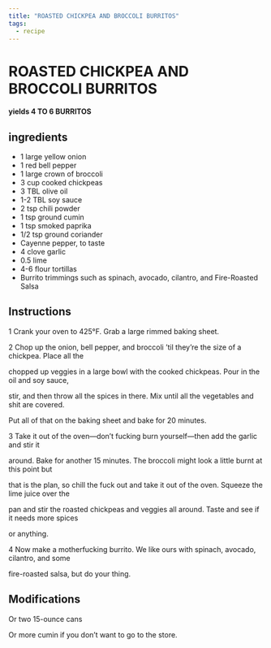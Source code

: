 ```yaml
---
title: "ROASTED CHICKPEA AND BROCCOLI BURRITOS"
tags:
  - recipe
---
```

# ROASTED CHICKPEA AND BROCCOLI BURRITOS



#### yields  4 TO 6 BURRITOS


## ingredients
* 1 large yellow onion 
* 1 red bell pepper 
* 1 large crown of broccoli 
* 3 cup cooked chickpeas 
* 3 TBL olive oil 
* 1-2 TBL soy sauce 
* 2 tsp chili powder 
* 1 tsp ground cumin 
* 1 tsp smoked paprika 
* 1/2 tsp ground coriander 
* Cayenne pepper, to taste 
* 4 clove garlic 
* 0.5 lime 
* 4-6 flour tortillas 
* Burrito trimmings such as spinach, avocado, cilantro, and Fire-Roasted Salsa 



## Instructions
1 Crank your oven to 425°F. Grab a large rimmed baking sheet.

2 Chop up the onion, bell pepper, and broccoli ’til they’re the size of a chickpea. Place all the

chopped up veggies in a large bowl with the cooked chickpeas. Pour in the oil and soy sauce,

stir, and then throw all the spices in there. Mix until all the vegetables and shit are covered.

Put all of that on the baking sheet and bake for 20 minutes.

3 Take it out of the oven—don’t fucking burn yourself—then add the garlic and stir it

around. Bake for another 15 minutes. The broccoli might look a little burnt at this point but

that is the plan, so chill the fuck out and take it out of the oven. Squeeze the lime juice over the

pan and stir the roasted chickpeas and veggies all around. Taste and see if it needs more spices

or anything.

4 Now make a motherfucking burrito. We like ours with spinach, avocado, cilantro, and some

fire-roasted salsa, but do your thing.



## Modifications
Or two 15-ounce cans

 Or more cumin if you don’t want to go to the store.




